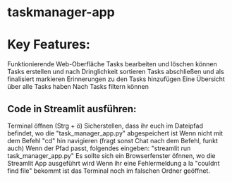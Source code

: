 # taskmanager-app

# Key Features:
Funktionierende Web-Oberfläche
Tasks bearbeiten und löschen können
Tasks erstellen und nach Dringlichkeit sortieren
Tasks abschließen und als finalisiert markieren
Erinnerungen zu den Tasks hinzufügen
Eine Übersicht über alle Tasks haben
Nach Tasks filtern können



## Code in Streamlit ausführen:
Terminal öffnen (Strg + ö)
Sicherstellen, dass ihr euch im Dateipfad befindet, wo die "task_manager_app.py" abgespeichert ist
Wenn nicht mit dem Befehl "cd" hin navigieren (fragt sonst Chat nach dem Befehl, funkt auch)
Wenn der Pfad passt, folgendes eingeben: "streamlit run task_manager_app.py"
Es sollte sich ein Browserfenster öfnnen, wo die Streamlit App ausgeführt wird
Wenn ihr eine Fehlermeldung a la "couldnt find file" bekommt ist das Terminal noch im falschen
Ordner geöffnet.


